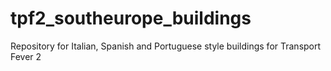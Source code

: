 # tpf2_southeurope_buildings
Repository for Italian, Spanish and Portuguese style buildings for Transport Fever 2
